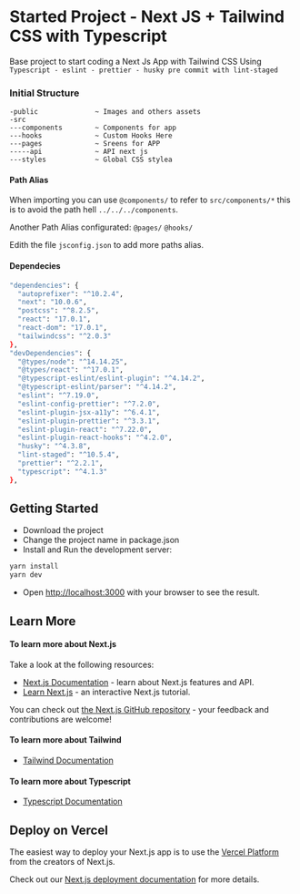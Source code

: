 # Started Project - Next JS + Tailwind CSS with Typescript

Base project to start coding a Next Js App with Tailwind CSS
Using `Typescript - eslint - prettier - husky pre commit with lint-staged`

### Initial Structure

```
-public              ~ Images and others assets
-src
---components        ~ Components for app
---hooks             ~ Custom Hooks Here
---pages             ~ Sreens for APP
-----api             ~ API next js
---styles            ~ Global CSS stylea
```

#### Path Alias

When importing you can use `@components/` to refer to `src/components/*` this is to avoid the path hell `../../../components`.

Another Path Alias configurated:
`@pages/`
`@hooks/`

Edith the file `jsconfig.json` to add more paths alias.

#### Dependecies

```bash
"dependencies": {
  "autoprefixer": "^10.2.4",
  "next": "10.0.6",
  "postcss": "^8.2.5",
  "react": "17.0.1",
  "react-dom": "17.0.1",
  "tailwindcss": "^2.0.3"
},
"devDependencies": {
  "@types/node": "^14.14.25",
  "@types/react": "^17.0.1",
  "@typescript-eslint/eslint-plugin": "^4.14.2",
  "@typescript-eslint/parser": "^4.14.2",
  "eslint": "^7.19.0",
  "eslint-config-prettier": "^7.2.0",
  "eslint-plugin-jsx-a11y": "^6.4.1",
  "eslint-plugin-prettier": "^3.3.1",
  "eslint-plugin-react": "^7.22.0",
  "eslint-plugin-react-hooks": "^4.2.0",
  "husky": "^4.3.8",
  "lint-staged": "^10.5.4",
  "prettier": "^2.2.1",
  "typescript": "^4.1.3"
},
```

## Getting Started

- Download the project
- Change the project name in package.json
- Install and Run the development server:

```bash
yarn install
yarn dev
```

- Open [http://localhost:3000](http://localhost:3000) with your browser to see the result.

## Learn More

#### To learn more about Next.js

Take a look at the following resources:

- [Next.js Documentation](https://nextjs.org/docs) - learn about Next.js features and API.
- [Learn Next.js](https://nextjs.org/learn) - an interactive Next.js tutorial.

You can check out [the Next.js GitHub repository](https://github.com/vercel/next.js/) - your feedback and contributions are welcome!

#### To learn more about Tailwind

- [Tailwind Documentation](https://tailwindcss.com/docs)

#### To learn more about Typescript

- [Typescript Documentation](https://www.typescriptlang.org/)

## Deploy on Vercel

The easiest way to deploy your Next.js app is to use the [Vercel Platform](https://vercel.com/import?utm_medium=default-template&filter=next.js&utm_source=create-next-app&utm_campaign=create-next-app-readme) from the creators of Next.js.

Check out our [Next.js deployment documentation](https://nextjs.org/docs/deployment) for more details.
